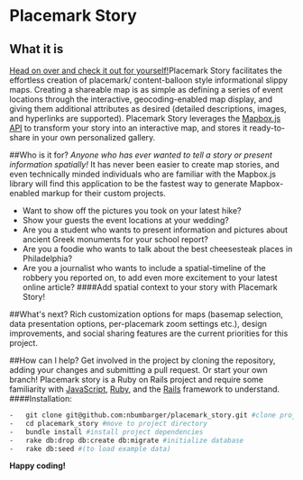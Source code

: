 # Placemark Story
## What it is
[Head on over and check it out for yourself!](http://placemark-story.herokuapp.com/)Placemark Story facilitates the effortless creation of placemark/ content-balloon style informational slippy maps. Creating a shareable map is as simple as defining a series of event locations through the interactive, geocoding-enabled map display, and giving them additional attributes as desired (detailed descriptions, images, and hyperlinks are supported). Placemark Story leverages the [Mapbox.js API](https://www.mapbox.com/mapbox.js/api/v2.1.9/) to transform your story into an interactive map, and stores it ready-to-share in your own personalized gallery.

##Who is it for?
*Anyone who has ever wanted to tell a story or present information spatially!* It has never been easier to create map stories, and even technically minded individuals who are familiar with the Mapbox.js library will find this application to be the fastest way to generate Mapbox-enabled markup for their custom projects.
-   Want to show off the pictures you took on your latest hike?
-   Show your guests the event locations at your wedding?
-   Are you a student who wants to present information and pictures about ancient Greek monuments for your school report?
-   Are you a foodie who wants to talk about the best cheesesteak places in Philadelphia?
-   Are you a journalist who wants to include a spatial-timeline of the robbery you reported on, to add even more excitement to your latest online article?
####Add spatial context to your story with Placemark Story!

##What's next?
Rich customization options for maps (basemap selection, data presentation options, per-placemark zoom settings etc.), design improvements, and social sharing features are the current priorities for this project.

##How can I help?
Get involved in the project by cloning the repository, adding your changes and submitting a pull request. Or start your own branch! Placemark story is a Ruby on Rails project and require some familiarity with [JavaScript](http://www.w3schools.com/js/), [Ruby](https://www.ruby-lang.org/en/documentation/), and the [Rails](http://rubyonrails.org/download/) framework to understand.
####Installation:
```sh
-   git clone git@github.com:nbumbarger/placemark_story.git #clone project
-   cd placemark_story #move to project directory
-   bundle install #install project dependencies
-   rake db:drop db:create db:migrate #initialize database
-   rake db:seed #(to load example data)
```
**Happy coding!**
